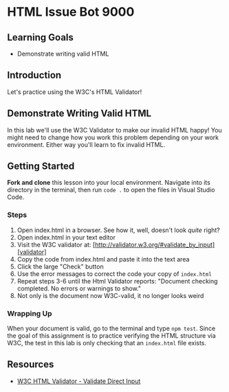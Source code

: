 # HTML Issue Bot 9000

## Learning Goals

- Demonstrate writing valid HTML

## Introduction

Let's practice using the W3C's HTML Validator!

## Demonstrate Writing Valid HTML

In this lab we'll use the W3C Validator to make our invalid HTML happy! You
might need to change how you work this problem depending on your work
environment. Either way you'll learn to fix invalid HTML.

## Getting Started

**Fork and clone** this lesson into your local environment. Navigate into its
directory in the terminal, then run `code .` to open the files in Visual Studio
Code.

### Steps

1. Open index.html in a browser. See how it, well, doesn't look _quite_ right?
2. Open index.html in your text editor
3. Visit the W3C validator at:
   [http://validator.w3.org/#validate_by_input][validator]
4. Copy the code from index.html and paste it into the text area
5. Click the large "Check" button
6. Use the error messages to correct the code your copy of `index.html`
7. Repeat steps 3-6 until the Html Validator reports: "Document checking
   completed. No errors or warnings to show."
8. Not only is the document now W3C-valid, it no longer looks weird

### Wrapping Up

When your document is valid, go to the terminal and type `npm test`. Since the
goal of this assignment is to practice verifying the HTML structure via W3C, the
test in this lab is only checking that an `index.html` file exists.

## Resources

- [W3C HTML Validator - Validate Direct Input][validator]

[validator]: http://validator.w3.org/#validate_by_input
